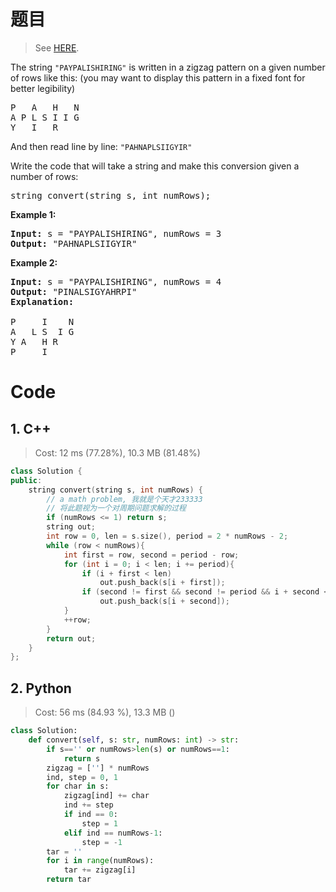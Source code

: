 # 题目

> See [HERE](https://leetcode.com/problems/zigzag-conversion/).

<div><p>The string <code>"PAYPALISHIRING"</code> is written in a zigzag pattern on a given number of rows like this: (you may want to display this pattern in a fixed font for better legibility)</p>

<pre>P   A   H   N
A P L S I I G
Y   I   R
</pre>

<p>And then read line by line: <code>"PAHNAPLSIIGYIR"</code></p>

<p>Write the code that will take a string and make this conversion given a number of rows:</p>

<pre>string convert(string s, int numRows);</pre>

<p><strong>Example 1:</strong></p>

<pre><strong>Input:</strong> s = "PAYPALISHIRING", numRows = 3
<strong>Output:</strong> "PAHNAPLSIIGYIR"
</pre>

<p><strong>Example 2:</strong></p>

<pre><strong>Input:</strong> s = "PAYPALISHIRING", numRows =&nbsp;4
<strong>Output:</strong>&nbsp;"PINALSIGYAHRPI"
<strong>Explanation:</strong>

P     I    N
A   L S  I G
Y A   H R
P     I</pre>
</div>

# Code

## 1. C++

> Cost: 12 ms (77.28%), 10.3 MB (81.48%)

```C++
class Solution {
public:
    string convert(string s, int numRows) {
        // a math problem, 我就是个天才233333
        // 将此题视为一个对周期问题求解的过程
        if (numRows <= 1) return s;
        string out;
        int row = 0, len = s.size(), period = 2 * numRows - 2;
        while (row < numRows){
            int first = row, second = period - row;
            for (int i = 0; i < len; i += period){
                if (i + first < len)
                    out.push_back(s[i + first]);
                if (second != first && second != period && i + second < len)
                    out.push_back(s[i + second]);
            }
            ++row;
        }
        return out;
    }
};
```

## 2. Python

> Cost: 56 ms (84.93 %), 13.3 MB ()

```python
class Solution:
    def convert(self, s: str, numRows: int) -> str:
        if s=='' or numRows>len(s) or numRows==1:
            return s
        zigzag = [''] * numRows
        ind, step = 0, 1
        for char in s:
            zigzag[ind] += char
            ind += step
            if ind == 0:
                step = 1
            elif ind == numRows-1:
                step = -1
        tar = ''
        for i in range(numRows):
            tar += zigzag[i]
        return tar
```

